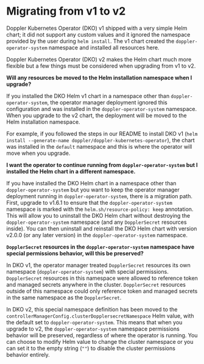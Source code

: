 # Migrating from v1 to v2

Doppler Kubernetes Operator (DKO) v1 shipped with a very simple Helm chart; it did not support any custom values and it ignored the namespace provided by the user during `helm install`. The v1 chart created the `doppler-operator-system` namespace and installed all resources here.

Doppler Kubernetes Operator (DKO) v2 makes the Helm chart much more flexible but a few things must be considered when upgrading from v1 to v2.

**Will any resources be moved to the Helm installation namespace when I upgrade?**

If you installed the DKO Helm v1 chart in a namespace other than `doppler-operator-system`, the operator manager deployment ignored this configuration and was installed in the `doppler-operator-system` namespace. When you upgrade to the v2 chart, the deployment will be moved to the Helm installation namespace.

For example, if you followed the steps in our README to install DKO v1 (`helm install --generate-name doppler/doppler-kubernetes-operator`), the chart was installed in the `default` namespace and this is where the operator will move when you upgrade.

**I want the operator to continue running from `doppler-operator-system` but I installed the Helm chart in a different namespace.**

If you have installed the DKO Helm chart in a namespace other than `doppler-operator-system` but you want to keep the operator manager deployment running in `doppler-operator-system`, there is a migration path. First, upgrade to v1.6.1 to ensure that the `doppler-operator-system` namespace is marked with the `helm.sh/resource-policy: keep` annotation. This will allow you to uninstall the DKO Helm chart without destroying the `doppler-operator-system` namespace (and any `DopplerSecret` resources inside). You can then uninstall and reinstall the DKO Helm chart with version v2.0.0 (or any later version) in the `doppler-operator-system` namespace.

**`DopplerSecret` resources in the `doppler-operator-system` namespace have special permissions behavior, will this be preserved?**

In DKO v1, the operator manager treated `DopplerSecret` resources its own namespace (`doppler-operator-system`) with special permissions. `DopplerSecret` resources in this namespace were allowed to reference token and managed secrets anywhere in the cluster. `DopplerSecret` resources outside of this namespace could only reference token and managed secrets in the same namespace as the `DopplerSecret`.

In DKO v2, this special namespace definition has been moved to the `controllerManagerConfig.clusterDopplersecretNamespace` Helm value, with the default set to `doppler-operator-system`. This means that when you upgrade to v2, the `doppler-operator-system` namespace permissions behavior will be preserved, regardless of where the operator is running. You can choose to modify Helm value to change the cluster namespace or you can set it to the empty string (`""`) to disable the cluster permissions behavior entirely.
